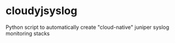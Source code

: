 # cloudyjsyslog
Python script to automatically create "cloud-native" juniper syslog monitoring stacks
